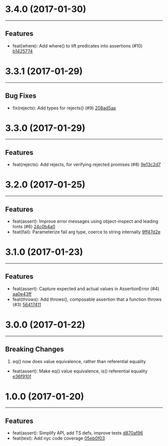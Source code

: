# 3.4.0 (2017-01-30)
---

## Features

- feat(where): Add where() to lift predicates into assertions (#10) [b1425774](/commits/b142577422d8d1191aae246e2d02f58795e00973)

# 3.3.1 (2017-01-29)
---

## Bug Fixes

- fix(rejects): Add types for rejects() (#9) [208ad5aa](/commits/208ad5aad5556bf9e571ca1dce1cd54d24524970)

# 3.3.0 (2017-01-29)
---

## Features

- feat(rejects): Add rejects, for verifying rejected promises (#8) [9e13c2d7](/commits/9e13c2d7f2d10f53a9a26c709dfa5b5519abe3fb)

# 3.2.0 (2017-01-25)
---

## Features

- feat(assert): Improve error messages using object-inspect and leading hints (#6) [24c0b4a0](/commits/24c0b4a0b58e70dc1313524064da817176026b3d)
- feat(fail): Parameterize fail arg type, coerce to string internally [9ff47d2e](/commits/9ff47d2e5e975cf0181dfda6a2a498a29ad780ff)

# 3.1.0 (2017-01-23)
---

## Features

- feat(assert): Capture expected and actual values in AssertionError (#4) [aa0e43ff](/commits/aa0e43ffc17ecbeb7847e491722b83df66e8f951)
- feat(throws): Add throws(), composable assertion that a function throws (#3) [56417411](/commits/5641741130e5a1b06bab17ed63ab15ff1909fe81)

# 3.0.0 (2017-01-22)
---

## Breaking Changes

1. eq() now does value equivalence, rather than referential equality
  - feat(assert): Make eq() value equivalence, is() referential equality [e36f910f](/commits/e36f910fcb1572171e86cb4d85ca51764e186af7)

# 1.0.0 (2017-01-20)
---

## Features

- feat(assert): Simplify API, add TS defs, improve tests [d870af96](/commits/d870af96472700d220b1c7d453a36e40a8657118)
- feat(test): Add nyc code coverage [05eb0f03](/commits/05eb0f03d7fb79adc8e99367a4d11a288d8f5bdb)


